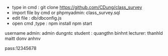 - type in cmd : git clone https://github.com/CDung/class_survey
- import file by cmd or phpmyadmin: class_survey.sql
- edit file : db/dbconfig.js
- open cmd ,type : 
npm install
npm start


username
admin: 
	admin
	dungntc
student :
	quangthn
	binhnt
lecturer:
	thanhld
	maitt
	donv
	anhnv

pass:12345678